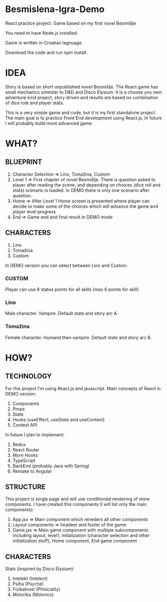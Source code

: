 # Besmislena-Igra-Demo
React practice project. Game based on my first novel Besmišlje

You need to have Node.js installed.

Game is written in Croatian lagnuage.

Download the code and run npm install.

# IDEA

Story is based on short unpublished novel Besmišlje. The React game has small mechanics simmilar to D&D and Disco Elysium. It is a choose you own adventure kind project, story driven and results are based on combination of dice role and player stats.

This is a very simple game and code, but it is my first standalone project. The main goal is to practice Front End development using React.js. In future I will probably build more advanced game.

# WHAT?

## BLUEPRINT

1.	Character Selection => Lino, Tomažina, Custom 
2.	Level 1 => First chapter of novel Besmišlje. There is question asked to player after reading the scene, and depending on choices (dice roll and stats) scenario is loaded. In DEMO there is only one scenario after question.
3.	Home => After Level 1 Home screen is presented where player can decide to make some of the choices which will advance the game and player level progress
4.  End => Game end and final result in DEMO mode

## CHARACTERS

1.	Lino
2.	Tomažina
3.	Custom

In DEMO version you can select between Lino and Custom. 

### CUSTOM

Playar can use 8 status points for all skills (max 6 points for skill)

### Lino

Male character. Vampire. Default stats and story arc A.

### Tomažina

Female character. Humand then vampire. Default stats and story arc B.

# HOW?

## TECHNOLOGY

For this project I'm using React.js and javascript. Main concepts of React in DEMO version:
1. Components
2. Props
3. State
4. Hooks (useEffect, useState and useContext)
5. Context API

In future I plan to implement:
1. Redux
2. React Router
3. More Hooks
4. TypeScript
5. BackEnd (probably Java with Spring)
6. Remake to Angular

## STRUCTURE

This project is single page and will use conditioned rendering of more components.
I have created this components (I will list only the main components):
1. App.jsx => Main component which reneders all other components
2. Layout components => headeer and footer of the game
3. Game.jsx => Main game component with multiple subcomponents including layout, level1, initialization (character selection and other initialization stuff), Home component, End game component

## CHARACTERS

Stats (inspired by Disco Elysium): 
1. Intelekt (Intelect)
2. Psiha (Psyche)
3. Fizikalnost (Phisicality)
4. Motorika (Motorics)
